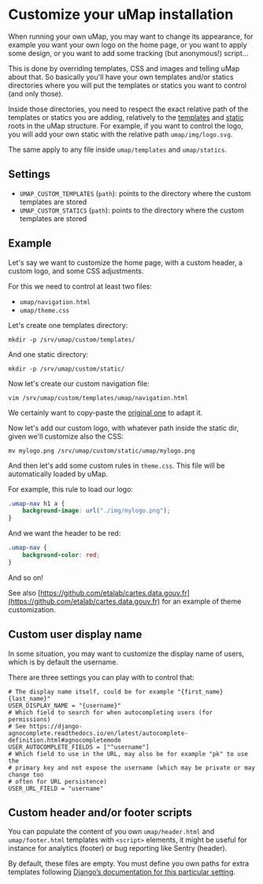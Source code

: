 # Customize your uMap installation

When running your own uMap, you may want to change its appearance, for example
you want your own logo on the home page, or you want to apply some design, or
you want to add some tracking (but anonymous!) script…

This is done by overriding templates, CSS and images and telling uMap about
that.
So basically you'll have your own templates and/or statics directories where
you will put the templates or statics you want to control (and only those).

Inside those directories, you need to respect the exact relative path of the
templates or statics you are adding, relatively to the
[templates](https://github.com/umap-project/umap/tree/master/umap/templates)
and
[static](https://github.com/umap-project/umap/tree/master/umap/static)
roots in the uMap structure.
For example, if you want to control the logo, you will add your own static with
the relative path `umap/img/logo.svg`.

The same apply to any file inside `umap/templates` and `umap/statics`.

## Settings

- `UMAP_CUSTOM_TEMPLATES` (`path`): points to the directory where the custom
 templates are stored
- `UMAP_CUSTOM_STATICS` (`path`): points to the directory where the custom
 templates are stored


## Example

Let's say we want to customize the home page, with a custom header, a custom
logo, and some CSS adjustments.

For this we need to control at least two files:

- `umap/navigation.html`
- `umap/theme.css`

Let's create one templates directory:

    mkdir -p /srv/umap/custom/templates/

And one static directory:

    mkdir -p /srv/umap/custom/static/

Now let's create our custom navigation file:

    vim /srv/umap/custom/templates/umap/navigation.html

We certainly want to copy-paste the
[original one](https://github.com/umap-project/umap/blob/master/umap/templates/umap/navigation.html)
to adapt it.

Now let's add our custom logo, with whatever path inside the static dir, given
we'll customize also the CSS:

    mv mylogo.png /srv/umap/custom/static/umap/mylogo.png

And then let's add some custom rules in `theme.css`. This file will be automatically loaded by uMap.

For example, this rule to load our logo:

```css
.umap-nav h1 a {
    background-image: url("./img/mylogo.png");
}
```

And we want the header to be red:

```css
.umap-nav {
    background-color: red;
}
```

And so on!

See also
[https://github.com/etalab/cartes.data.gouv.fr](https://github.com/etalab/cartes.data.gouv.fr)
for an example of theme customization.


## Custom user display name

In some situation, you may want to customize the display name of users, which
is by default the username.

There are three settings you can play with to control that:

    # The display name itself, could be for example "{first_name} {last_name}"
    USER_DISPLAY_NAME = "{username}"
    # Which field to search for when autocompleting users (for permissions)
    # See https://django-agnocomplete.readthedocs.io/en/latest/autocomplete-definition.html#agnocompletemode
    USER_AUTOCOMPLETE_FIELDS = ["^username"]
    # Which field to use in the URL, may also be for example "pk" to use the
    # primary key and not expose the username (which may be private or may change too
    # often for URL persistence)
    USER_URL_FIELD = "username"


## Custom header and/or footer scripts

You can populate the content of you own `umap/header.html` and `umap/footer.html`
templates with `<script>` elements, it might be useful for instance 
for analytics (footer) or bug reporting like Sentry (header).

By default, these files are empty.
You must define you own paths for extra templates following
[Django’s documentation for this particular setting](https://docs.djangoproject.com/en/4.2/ref/settings/#templates).

